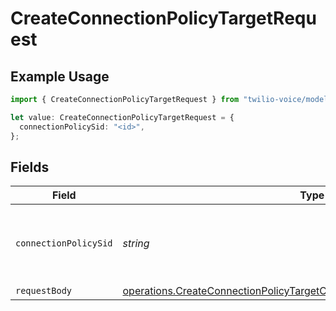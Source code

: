 # CreateConnectionPolicyTargetRequest

## Example Usage

```typescript
import { CreateConnectionPolicyTargetRequest } from "twilio-voice/models/operations";

let value: CreateConnectionPolicyTargetRequest = {
  connectionPolicySid: "<id>",
};
```

## Fields

| Field                                                                                                                                                                    | Type                                                                                                                                                                     | Required                                                                                                                                                                 | Description                                                                                                                                                              |
| ------------------------------------------------------------------------------------------------------------------------------------------------------------------------ | ------------------------------------------------------------------------------------------------------------------------------------------------------------------------ | ------------------------------------------------------------------------------------------------------------------------------------------------------------------------ | ------------------------------------------------------------------------------------------------------------------------------------------------------------------------ |
| `connectionPolicySid`                                                                                                                                                    | *string*                                                                                                                                                                 | :heavy_check_mark:                                                                                                                                                       | The SID of the Connection Policy that owns the Target.                                                                                                                   |
| `requestBody`                                                                                                                                                            | [operations.CreateConnectionPolicyTargetCreateConnectionPolicyTargetRequest](../../models/operations/createconnectionpolicytargetcreateconnectionpolicytargetrequest.md) | :heavy_minus_sign:                                                                                                                                                       | N/A                                                                                                                                                                      |